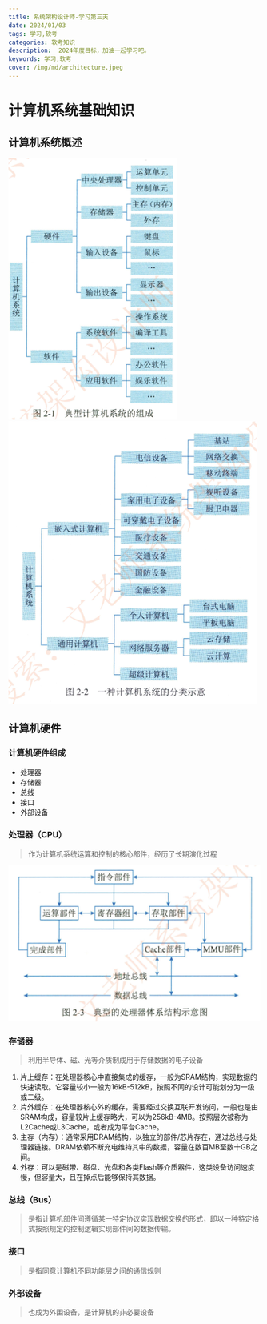 ```yaml
---
title: 系统架构设计师-学习第三天
date: 2024/01/03
tags: 学习,软考
categories: 软考知识
description:  2024年度目标，加油一起学习吧。
keywords: 学习,软考
cover: /img/md/architecture.jpeg
---
```

# 计算机系统基础知识
## 计算机系统概述
 ![典型计算机系统的组成](/img/md/architecture/image3.png)
 ![计算机系统的分类示意图](/img/md/architecture/image4.png)

## 计算机硬件
  ### 计算机硬件组成
  - 处理器
  - 存储器
  - 总线
  - 接口
  - 外部设备

### 处理器（CPU）
>作为计算机系统运算和控制的核心部件，经历了长期演化过程

![典型的处理器体系结构示意图](/img/md/architecture/image5.png)
### 存储器
>利用半导体、磁、光等介质制成用于存储数据的电子设备
1. 片上缓存：在处理器核心中直接集成的缓存，一般为SRAM结构，实现数据的快速读取。它容量较小一般为16kB-512kB，按照不同的设计可能划分为一级或二级。
2. 片外缓存：在处理器核心外的缓存，需要经过交换互联开发访问，一般也是由SRAM构成，容量较片上缓存略大，可以为256kB-4MB。按照层次被称为L2Cache或L3Cache，或者成为平台Cache。
3. 主存（内存）：通常采用DRAM结构，以独立的部件/芯片存在，通过总线与处理器链接。DRAM依赖不断充电维持其中的数据，容量在数百MB至数十GB之间。
4. 外存：可以是磁带、磁盘、光盘和各类Flash等介质器件，这类设备访问速度慢，但容量大，且在掉点后能够保持其数据。

### 总线（Bus）
>是指计算机部件间遵循某一特定协议实现数据交换的形式，即以一种特定格式按照规定的控制逻辑实现部件间的数据传输。

### 接口
>是指同意计算机不同功能层之间的通信规则

### 外部设备
>也成为外围设备，是计算机的非必要设备

